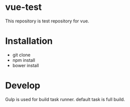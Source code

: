 # vue-test
This repository is test repository for vue.

# Installation
- git clone
- npm install
- bower install

# Develop
Gulp is used for build task runner. default task is full build.
